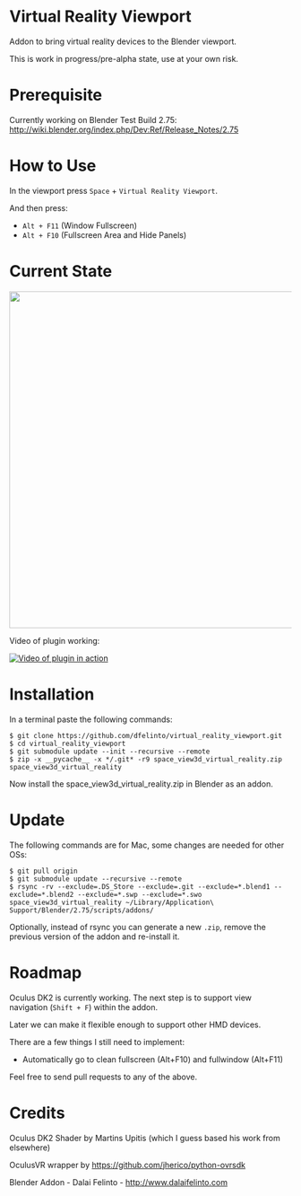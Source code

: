 # Virtual Reality Viewport
Addon to bring virtual reality devices to the Blender viewport.

This is work in progress/pre-alpha state, use at your own risk.

Prerequisite
============

Currently working on Blender Test Build 2.75: http://wiki.blender.org/index.php/Dev:Ref/Release_Notes/2.75

How to Use
==========

In the viewport press ``Space`` + ``Virtual Reality Viewport``.

And then press:
* ``Alt + F11`` (Window Fullscreen)
* ``Alt + F10`` (Fullscreen Area and Hide Panels)

Current State
=============
<img src="https://pbs.twimg.com/media/CCm5C85WYAAy2jL.jpg:large" width="600" />

Video of plugin working:

[![Video of plugin in action](http://img.youtube.com/vi/saSn2qvW0aE/0.jpg)](https://www.youtube.com/watch?v=saSn2qvW0aE)

Installation
============
In a terminal paste the following commands:
```
$ git clone https://github.com/dfelinto/virtual_reality_viewport.git
$ cd virtual_reality_viewport
$ git submodule update --init --recursive --remote
$ zip -x __pycache__ -x */.git* -r9 space_view3d_virtual_reality.zip space_view3d_virtual_reality
```

Now install the space_view3d_virtual_reality.zip in Blender as an addon.

Update
======
The following commands are for Mac, some changes are needed for other OSs:

```
$ git pull origin
$ git submodule update --recursive --remote
$ rsync -rv --exclude=.DS_Store --exclude=.git --exclude=*.blend1 --exclude=*.blend2 --exclude=*.swp --exclude=*.swo space_view3d_virtual_reality ~/Library/Application\ Support/Blender/2.75/scripts/addons/
```

Optionally, instead of rsync you can generate a new ``.zip``, remove the previous version of the addon and re-install it.

Roadmap
=======
Oculus DK2 is currently working. The next step is to support view navigation (`Shift + F`) within the addon.

Later we can make it flexible enough to support other HMD devices.

There are a few things I still need to implement:
* Automatically go to clean fullscreen (Alt+F10) and fullwindow (Alt+F11)

Feel free to send pull requests to any of the above.

Credits
=======
Oculus DK2 Shader by Martins Upitis (which I guess based his work from elsewhere)

OculusVR wrapper by https://github.com/jherico/python-ovrsdk

Blender Addon - Dalai Felinto - http://www.dalaifelinto.com
